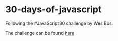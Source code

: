 # 30-days-of-javascript

Following the #JavaScript30 challenge by Wes Bos. 

The challenge can be found [here](https://javascript30.com/)
